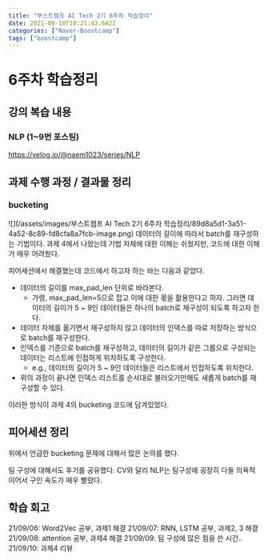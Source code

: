 ```yaml
---
title: "부스트캠프 AI Tech 2기 6주차 학습정리"
date: 2021-09-10T10:21:43.642Z
categories: ["Naver-Boostcamp"]
tags: ["boostcamp"]
---
```

# 6주차 학습정리
## 강의 복습 내용
### NLP (1~9번 포스팅)
https://velog.io/@naem1023/series/NLP

## 과제 수행 과정 / 결과물 정리
### bucketing
![](/assets/images/부스트캠프 AI Tech 2기 6주차 학습정리/89d8a5d1-3a51-4a52-8c89-fd8cfa8a7fcb-image.png)
데이터의 길이에 따라서 batch를 재구성하는 기법이다.
과제 4에서 나왔는데 기법 자체에 대한 이해는 쉬웠지만, 코드에 대한 이해가 매우 어려웠다.

피어세션에서 해결했는데 코드에서 하고자 하는 바는 다음과 같았다.

- 데이터의 길이를 max_pad_len 단위로 바라본다.
  - 가령, max_pad_len=5으로 잡고 이에 대한 몫을 활용한다고 하자. 그러면 데이터의 길이가 5 ~ 9인 데이터들은 하나의 batch로 재구성이 되도록 하고자 한다.
- 데이터 자체를 옮기면서 재구성하지 않고 데이터의 인덱스를 따로 저장하는 방식으로 batch를 재구성한다.
- 인덱스를 기준으로 batch를 재구성하고, 데이터의 길이가 같은 그룹으로 구성되는 데이터는 리스트에 인접하게 위치하도록 구성한다.
  - e.g., 데이터의 길이가 5 ~ 9인 데이터들은 리스트에서 인접하도록 위치한다.
- 위의 과정이 끝나면 인덱스 리스트를 순서대로 불러오기만해도 새롭게 batch를 재구성할 수 있다.

이러한 방식이 과제 4의 bucketing 코드에 담겨있었다.


## 피어세션 정리
위에서 언급한 bucketing 문제에 대해서 많은 논의를 했다.

팀 구성에 대해서도 후기를 공유했다. CV와 달리 NLP는 팀구성에 굉장히 다들 의욕적이어서 구인 속도가 매우 빨랐다.
 

## 학습 회고
21/09/06: Word2Vec 공부, 과제1 해결
21/09/07: RNN, LSTM 공부, 과제2, 3 해결
21/09/08: attention 공부, 과제4 해결
21/09/09: 팀 구성에 많은 힘을 쓴 시간..
21/09/10: 과제4 리뷰


